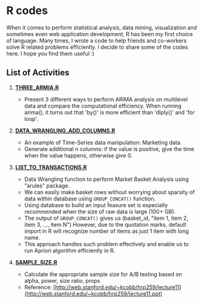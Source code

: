 R codes
=======

When it comes to perform statistical analysis, data mining, visualization and sometimes even web application development, R has been my first choice of language. 
Many times, I wrote a code to help friends and co-workers solve R related problems efficiently. I decide to share some of the codes here. I hope you find them useful :)



## List of Activities

1. **[THREE_ARMIA.R](https://github.com/powerlim2/R/blob/master/R/THREE_ARIMA.R)**
	* Present 3 different ways to perform ARIMA analysis on multilevel data and compare the computational efficiency. 
	When running arima(), it turns out that 'by()' is more efficient than 'dlply()' and 'for loop'.
	
2. **[DATA_WRANGLING_ADD_COLUMNS.R](https://github.com/powerlim2/R/blob/master/R/DATA_WRANGLING_ADD_COLUMNS.R)**
	* An example of Time-Series data manipulation: Marketing data.
	* Generate additional n columns: if the value is positive, give the time when the value happens, otherwise give 0.

3. **[LIST_TO_TRANSACTIONS.R](https://github.com/powerlim2/R/blob/master/R/LIST_TO_TRANSACTIONS.R)**
	* Data Wrangling function to perform Market Basket Analysis using "arules" package. 
	* We can easily make basket rows without worrying about sparsity of data within database using `GROUP_CONCAT()` function.
    * Using database to build an input feasure set is especially recommended when the size of raw data is large (100+ GB).
	* The output of `GROUP_CONCAT()` gives us (basket_id, "item 1, item 2, item 3, ..., item N")
	However, due to the quotation marks, default import in R will recognize number of items as just 1 item with long name.
	* This approach handles such problem effectively and enable us to run Apriori algorithm efficiently in R.

4. **[SAMPLE_SIZE.R](https://github.com/powerlim2/R/blob/master/R/SampleSize.R)**
	* Calculate the appropriate sample size for A/B testing based on alpha, power, size ratio, props  
	* Reference: [http://web.stanford.edu/~kcobb/hrp259/lecture11](http://web.stanford.edu/~kcobb/hrp259/lecture11.ppt)
	
